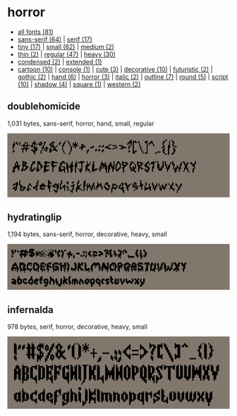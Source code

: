 # horror

- [all fonts (81)](readme.md)
- [sans-serif (64)](sans-serif.md) | [serif (17)](serif.md)
- [tiny (17)](tiny.md) | [small (62)](small.md) | [medium (2)](medium.md)
- [thin (2)](thin.md) | [regular (47)](regular.md) | [heavy (30)](heavy.md)
- [condensed (2)](condensed.md) | [extended (1)](extended.md)
- [cartoon (10)](cartoon.md) | [console (1)](console.md) | [cute (3)](cute.md) | [decorative (10)](decorative.md) | [futuristic (2)](futuristic.md) | [gothic (2)](gothic.md) | [hand (6)](hand.md) | [horror (3)](horror.md) | [italic (2)](italic.md) | [outline (7)](outline.md) | [round (5)](round.md) | [script (10)](script.md) | [shadow (4)](shadow.md) | [square (1)](square.md) | [western (2)](western.md)
## doublehomicide

1,031 bytes, sans-serif, horror, hand, small, regular

[![font preview](previews/doublehomicide.png?raw=true "doublehomicide")](/fonts/doublehomicide.h)

## hydratinglip

1,194 bytes, sans-serif, horror, decorative, heavy, small

[![font preview](previews/hydratinglip.png?raw=true "hydratinglip")](/fonts/hydratinglip.h)

## infernalda

978 bytes, serif, horror, decorative, heavy, small

[![font preview](previews/infernalda.png?raw=true "infernalda")](/fonts/infernalda.h)
